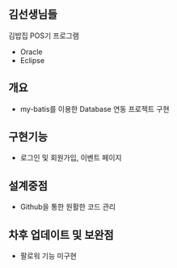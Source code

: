 ## 김선생님들
김밥집 POS기 프로그램
- Oracle
- Eclipse

## 개요
- my-batis를 이용한 Database 연동 프로젝트 구현

## 구현기능
- 로그인 및 회원가입, 이벤트 페이지

## 설계중점
- Github을 통한 원활한 코드 관리

## 차후 업데이트 및 보완점
- 팔로워 기능 미구현
